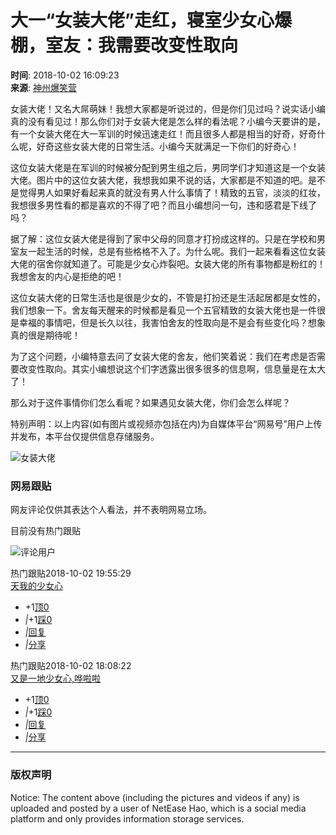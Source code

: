 # 大一“女装大佬”走红，寝室少女心爆棚，室友：我需要改变性取向

**时间**: 2018-10-02 16:09:23  
**来源**: [神州爆笑营](https://www.163.com/dy/media/T1520762829164.html)  

女装大佬！又名大屌萌妹！我想大家都是听说过的，但是你们见过吗？说实话小编真的没有看见过！那么你们对于女装大佬是怎么样的看法呢？小编今天要讲的是，有一个女装大佬在大一军训的时候迅速走红！而且很多人都是相当的好奇，好奇什么呢，好奇这些女装大佬的日常生活。小编今天就满足一下你们的好奇心！

这位女装大佬是在军训的时候被分配到男生组之后，男同学们才知道这是一个女装大佬。图片中的这位女装大佬，我想我如果不说的话，大家都是不知道的吧。是不是觉得男人如果好看起来真的就没有男人什么事情了！精致的五官，淡淡的红妆，我想很多男性看的都是喜欢的不得了吧？而且小编想问一句，违和感君是下线了吗？

据了解：这位女装大佬是得到了家中父母的同意才打扮成这样的。只是在学校和男室友一起生活的时候，总是有些格格不入了。为什么呢。我们一起来看看这位女装大佬的宿舍你就知道了。可能是少女心炸裂吧。女装大佬的所有事物都是粉红的！我想舍友的内心是拒绝的吧！

这位女装大佬的日常生活也是很是少女的，不管是打扮还是生活起居都是女性的，我们想象一下。舍友每天醒来的时候都是看见一个五官精致的女装大佬也是一件很是幸福的事情吧，但是长久以往，我害怕舍友的性取向是不是会有些变化吗？想象真的很是期待呢！

为了这个问题，小编特意去问了女装大佬的舍友，他们笑着说：我们在考虑是否需要改变性取向。其实小编想说这个们字透露出很多很多的信息啊，信息量是在太大了！

那么对于这件事情你们怎么看呢？如果遇见女装大佬，你们会怎么样呢？

特别声明：以上内容(如有图片或视频亦包括在内)为自媒体平台“网易号”用户上传并发布，本平台仅提供信息存储服务。

![女装大佬](http://cms-bucket.nosdn.127.net/86e9d3817ed243efb4ac2a457d7339d520161223115345.jpg)

### 网易跟贴

网友评论仅供其表达个人看法，并不表明网易立场。

目前没有热门跟贴

![评论用户](http://cms-bucket.nosdn.127.net/ef4fda66bebe4d019cf3c05990dea72620161223122431.jpg)

热门跟贴2018-10-02 19:55:29  
[天我的少女心](https://comment.tie.163.com/DT4HIES80529U5PB.html)  
- +1[顶0](javascript:void(0);)  
- _|_+1[踩0](javascript:void(0))  
- _|_[回复](javascript:void(0))  
- _|_[分享](javascript:void(0))

热门跟贴2018-10-02 18:08:22  
[又是一地少女心,哗啦啦](https://comment.tie.163.com/DT4HIES80529U5PB.html)  
- +1[顶0](javascript:void(0);)  
- _|_+1[踩0](javascript:void(0))  
- _|_[回复](javascript:void(0))  
- _|_[分享](javascript:void(0))  

---

### 版权声明
Notice: The content above (including the pictures and videos if any) is uploaded and posted by a user of NetEase Hao, which is a social media platform and only provides information storage services.